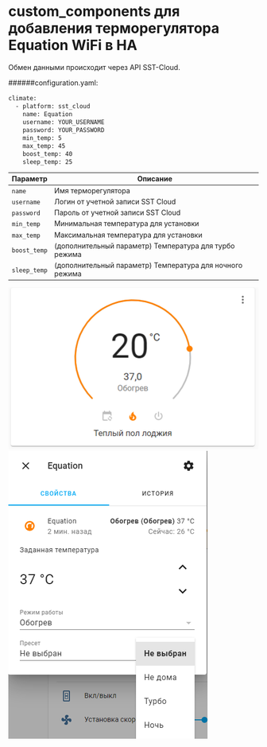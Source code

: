 # custom_components для добавления терморегулятора Equation WiFi в HA

Обмен данными происходит через API SST-Cloud.

######configuration.yaml:

```
climate:
  - platform: sst_cloud
	name: Equation
	username: YOUR_USERNAME
	password: YOUR_PASSWORD
	min_temp: 5
	max_temp: 45
	boost_temp: 40
	sleep_temp: 25
```

| Параметр               | Описание                                                     |
| ---------------------- | -------------------------------------------------------------|
| `name`          	     | Имя терморегулятора                                          |                                                                                           |
| `username`             | Логин от учетной записи SST Cloud                            |
| `password`             | Пароль от учетной записи SST Cloud                           |
| `min_temp`             | Минимальная температура для установки                        |
| `max_temp`             | Максимальная температура для установки                       |
| `boost_temp`           | (дополнительный параметр) Температура для турбо режима       |
| `sleep_temp`           | (дополнительный параметр) Температура для ночного режима		|

![alt tag](https://github.com/Toha4/HA-Custom-Components-EquationWiFi/blob/main/screenshots/climate.JPG?raw=true "Screenshot")
![alt tag](https://github.com/Toha4/HA-Custom-Components-EquationWiFi/blob/main/screenshots/details.PNG?raw=true "Screenshot")
